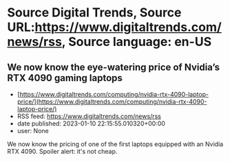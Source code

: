 # Source Digital Trends, Source URL:https://www.digitaltrends.com/news/rss, Source language: en-US

## We now know the eye-watering price of Nvidia’s RTX 4090 gaming laptops
 - [https://www.digitaltrends.com/computing/nvidia-rtx-4090-laptop-price/](https://www.digitaltrends.com/computing/nvidia-rtx-4090-laptop-price/)
 - RSS feed: https://www.digitaltrends.com/news/rss
 - date published: 2023-01-10 22:15:55.010320+00:00
 - user: None

We now know the pricing of one of the first laptops equipped with an Nvidia RTX 4090. Spoiler alert: it's not cheap.

